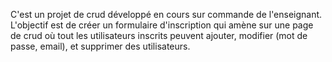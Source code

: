 C'est un projet de crud développé en cours sur commande de l'enseignant.
L'objectif est de créer un formulaire d'inscription qui amène sur une page de crud où tout les utilisateurs inscrits peuvent ajouter, modifier (mot de passe, email), et supprimer des utilisateurs. 
